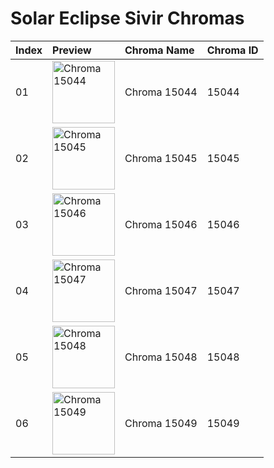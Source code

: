 # Solar Eclipse Sivir Chromas

| Index | Preview | Chroma Name | Chroma ID |
|:---|:---|:---|:---|
| 01 | <img src='https://raw.communitydragon.org/latest/plugins/rcp-be-lol-game-data/global/default/v1/champion-chroma-images/15/15044.png' alt='Chroma 15044' width='100'> | Chroma 15044 | 15044 |
| 02 | <img src='https://raw.communitydragon.org/latest/plugins/rcp-be-lol-game-data/global/default/v1/champion-chroma-images/15/15045.png' alt='Chroma 15045' width='100'> | Chroma 15045 | 15045 |
| 03 | <img src='https://raw.communitydragon.org/latest/plugins/rcp-be-lol-game-data/global/default/v1/champion-chroma-images/15/15046.png' alt='Chroma 15046' width='100'> | Chroma 15046 | 15046 |
| 04 | <img src='https://raw.communitydragon.org/latest/plugins/rcp-be-lol-game-data/global/default/v1/champion-chroma-images/15/15047.png' alt='Chroma 15047' width='100'> | Chroma 15047 | 15047 |
| 05 | <img src='https://raw.communitydragon.org/latest/plugins/rcp-be-lol-game-data/global/default/v1/champion-chroma-images/15/15048.png' alt='Chroma 15048' width='100'> | Chroma 15048 | 15048 |
| 06 | <img src='https://raw.communitydragon.org/latest/plugins/rcp-be-lol-game-data/global/default/v1/champion-chroma-images/15/15049.png' alt='Chroma 15049' width='100'> | Chroma 15049 | 15049 |
